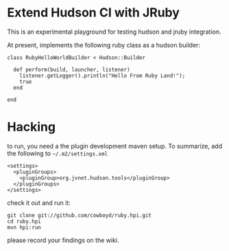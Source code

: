 
# Extend Hudson CI with JRuby

This is an experimental playground for testing hudson and jruby integration.

At present, implements the following ruby class as a hudson builder:

    class RubyHelloWorldBuilder < Hudson::Builder

      def perform(build, launcher, listener)
        listener.getLogger().println("Hello From Ruby Land!");
        true
      end

    end

# Hacking

to run, you need a the plugin development maven setup. To summarize, add the following to `~/.m2/settings.xml`

    <settings>
      <pluginGroups>
        <pluginGroup>org.jvnet.hudson.tools</pluginGroup>
      </pluginGroups>
    </settings>

check it out and run it:

    git clone git://github.com/cowboyd/ruby.hpi.git
    cd ruby.hpi
    mvn hpi:run

please record your findings on the wiki.
